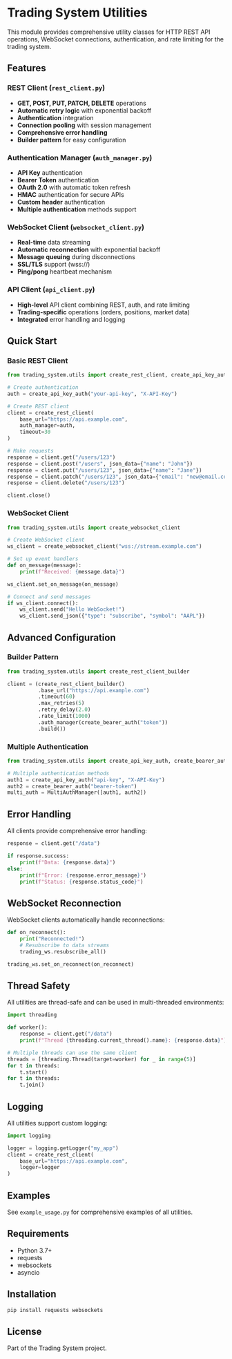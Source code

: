 # Trading System Utilities

This module provides comprehensive utility classes for HTTP REST API operations, WebSocket connections, authentication, and rate limiting for the trading system.

## Features

### REST Client (`rest_client.py`)
- **GET, POST, PUT, PATCH, DELETE** operations
- **Automatic retry logic** with exponential backoff
- **Authentication** integration
- **Connection pooling** with session management
- **Comprehensive error handling**
- **Builder pattern** for easy configuration

### Authentication Manager (`auth_manager.py`)
- **API Key** authentication
- **Bearer Token** authentication
- **OAuth 2.0** with automatic token refresh
- **HMAC** authentication for secure APIs
- **Custom header** authentication
- **Multiple authentication** methods support

### WebSocket Client (`websocket_client.py`)
- **Real-time** data streaming
- **Automatic reconnection** with exponential backoff
- **Message queuing** during disconnections
- **SSL/TLS** support (wss://)
- **Ping/pong** heartbeat mechanism

### API Client (`api_client.py`)
- **High-level** API client combining REST, auth, and rate limiting
- **Trading-specific** operations (orders, positions, market data)
- **Integrated** error handling and logging

## Quick Start

### Basic REST Client

```python
from trading_system.utils import create_rest_client, create_api_key_auth

# Create authentication
auth = create_api_key_auth("your-api-key", "X-API-Key")

# Create REST client
client = create_rest_client(
    base_url="https://api.example.com",
    auth_manager=auth,
    timeout=30
)

# Make requests
response = client.get("/users/123")
response = client.post("/users", json_data={"name": "John"})
response = client.put("/users/123", json_data={"name": "Jane"})
response = client.patch("/users/123", json_data={"email": "new@email.com"})
response = client.delete("/users/123")

client.close()
```

### WebSocket Client

```python
from trading_system.utils import create_websocket_client

# Create WebSocket client
ws_client = create_websocket_client("wss://stream.example.com")

# Set up event handlers
def on_message(message):
    print(f"Received: {message.data}")

ws_client.set_on_message(on_message)

# Connect and send messages
if ws_client.connect():
    ws_client.send("Hello WebSocket!")
    ws_client.send_json({"type": "subscribe", "symbol": "AAPL"})
```

## Advanced Configuration

### Builder Pattern

```python
from trading_system.utils import create_rest_client_builder

client = (create_rest_client_builder()
          .base_url("https://api.example.com")
          .timeout(60)
          .max_retries(5)
          .retry_delay(2.0)
          .rate_limit(1000)
          .auth_manager(create_bearer_auth("token"))
          .build())
```
### Multiple Authentication

```python
from trading_system.utils import create_api_key_auth, create_bearer_auth, MultiAuthManager

# Multiple authentication methods
auth1 = create_api_key_auth("api-key", "X-API-Key")
auth2 = create_bearer_auth("bearer-token")
multi_auth = MultiAuthManager([auth1, auth2])
```

## Error Handling

All clients provide comprehensive error handling:

```python
response = client.get("/data")

if response.success:
    print(f"Data: {response.data}")
else:
    print(f"Error: {response.error_message}")
    print(f"Status: {response.status_code}")
```

## WebSocket Reconnection

WebSocket clients automatically handle reconnections:

```python
def on_reconnect():
    print("Reconnected!")
    # Resubscribe to data streams
    trading_ws.resubscribe_all()

trading_ws.set_on_reconnect(on_reconnect)
```

## Thread Safety

All utilities are thread-safe and can be used in multi-threaded environments:

```python
import threading

def worker():
    response = client.get("/data")
    print(f"Thread {threading.current_thread().name}: {response.data}")

# Multiple threads can use the same client
threads = [threading.Thread(target=worker) for _ in range(5)]
for t in threads:
    t.start()
for t in threads:
    t.join()
```

## Logging

All utilities support custom logging:

```python
import logging

logger = logging.getLogger("my_app")
client = create_rest_client(
    base_url="https://api.example.com",
    logger=logger
)
```

## Examples

See `example_usage.py` for comprehensive examples of all utilities.

## Requirements

- Python 3.7+
- requests
- websockets
- asyncio

## Installation

```bash
pip install requests websockets
```

## License

Part of the Trading System project.
